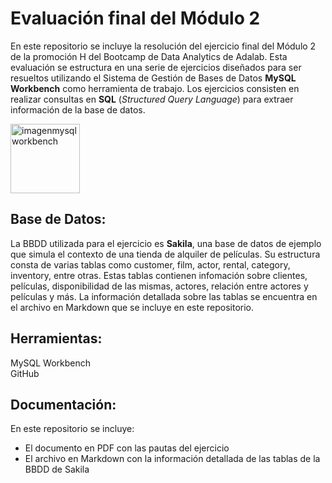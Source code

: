 # Evaluación final del Módulo 2 

En este repositorio se incluye la resolución del ejercicio final del Módulo 2 de la promoción H del Bootcamp de Data Analytics de Adalab. Esta evaluación se estructura en una serie de ejercicios diseñados para ser resueltos utilizando el Sistema de Gestión de Bases de Datos __MySQL Workbench__ como herramienta de trabajo. Los ejercicios consisten en realizar consultas en __SQL__ (*Structured Query Language*) para extraer información de la base de datos.

<img width="111" alt="imagenmysqlworkbench" src="https://github.com/s-armeni/promo-H-DA-modulo2-evaluacion-final-Sharon_Armeni/assets/164790212/07ecab97-860d-4810-9349-255edb5769e3">


## Base de Datos:
La BBDD utilizada para el ejercicio es __Sakila__, una base de datos de ejemplo que simula el contexto de una tienda de alquiler de películas. Su estructura consta de varias tablas como customer, film, actor, rental, category, inventory, entre otras. Estas tablas contienen infomación sobre clientes, películas, disponibilidad de las mismas, actores, relación entre actores y películas y más. La información detallada sobre las tablas se encuentra en el archivo en Markdown que se incluye en este repositorio.

## Herramientas:
MySQL Workbench  
GitHub

## Documentación:
En este repositorio se incluye:  
- El documento en PDF con las pautas del ejercicio
- El archivo en Markdown con la información detallada de las tablas de la BBDD de Sakila
